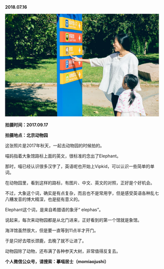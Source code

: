 
          
            
**2018.07.16**



![](img/51001-9c1fda91a0a45ce4.jpg)




**拍摄时间：2017.09.17**

**拍摄地点：北京动物园**

这张照片是2017年秋天，一起去动物园的时候拍的。

喵妈指着大象馆路标上面的英文，很标准的念出了Elephant。

那时，喵已经认识很多汉字了，英语呢也开始上Vipkid，可以认识一些简单的单词。

在动物园里，看到这样的路标，有图片、中文、英文的对照，正好是个好机会。

不过，大象这个词，确实是有点复杂，而且也不是常用字，但是感受英语各种乱七八糟发音的博大精深，也是挺有意义的。

Elephant这个词，是来自希腊语的象牙“ elephas”。

说起来，每次来动物园都是从北门进来，正好看到的第一个馆就是象馆。

海洋馆虽然很大，但是要一直等到11点半才开门。

于是只好去喂长颈鹿，去晚了就不让进了。

动物园除了动物，还布满了各种参天大树，非常值得反复去。


**个人微信公众号，请搜索：摹喵居士（momiaojushi）**

          
        